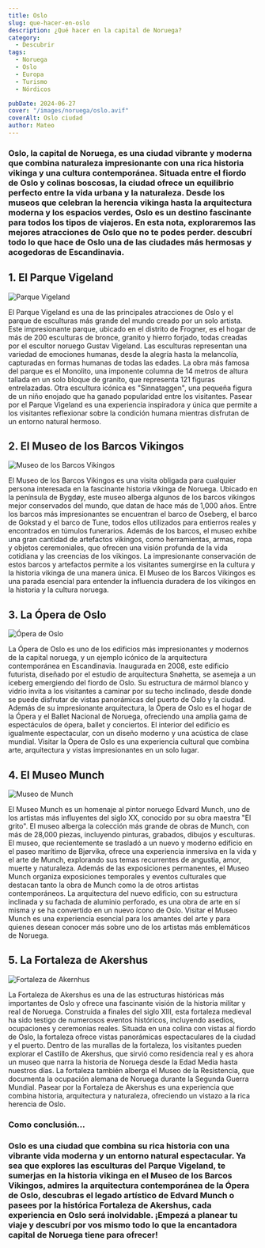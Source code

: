 ```yaml
---
title: Oslo
slug: que-hacer-en-oslo
description: ¿Qué hacer en la capital de Noruega?
category:
  - Descubrir
tags:
  - Noruega
  - Oslo
  - Europa
  - Turismo
  - Nórdicos

pubDate: 2024-06-27
cover: "/images/noruega/oslo.avif"
coverAlt: Oslo ciudad
author: Mateo
---
```


### **Oslo**, la capital de Noruega, es una ciudad vibrante y moderna que combina naturaleza impresionante con una rica historia vikinga y una cultura contemporánea. Situada entre el **fiordo de Oslo** y colinas boscosas, la ciudad ofrece un equilibrio perfecto entre la **vida urbana** y **la naturaleza**. Desde los museos que celebran la **herencia vikinga** hasta la arquitectura moderna y los espacios verdes, Oslo es un destino fascinante para todos los tipos de viajeros. En esta nota, exploraremos las mejores atracciones de Oslo que no te podes perder. descubrí todo lo que hace de Oslo una de las ciudades más hermosas y acogedoras de Escandinavia.

## 1. El Parque Vigeland 
<img src="/public/images/noruega/vigeland.jpeg" alt="Parque Vigeland">

El Parque Vigeland es una de las principales atracciones de Oslo y el parque de esculturas más grande del mundo creado por un solo artista. Este impresionante parque, ubicado en el distrito de Frogner, es el hogar de más de 200 esculturas de bronce, granito y hierro forjado, todas creadas por el escultor noruego Gustav Vigeland. Las esculturas representan una variedad de emociones humanas, desde la alegría hasta la melancolía, capturadas en formas humanas de todas las edades. La obra más famosa del parque es el Monolito, una imponente columna de 14 metros de altura tallada en un solo bloque de granito, que representa 121 figuras entrelazadas. Otra escultura icónica es "Sinnataggen", una pequeña figura de un niño enojado que ha ganado popularidad entre los visitantes. Pasear por el Parque Vigeland es una experiencia inspiradora y única que permite a los visitantes reflexionar sobre la condición humana mientras disfrutan de un entorno natural hermoso.

## 2. El Museo de los Barcos Vikingos 
<img src="/public/images/noruega/museo-barcos.webp" alt="Museo de los Barcos Vikingos">

El Museo de los Barcos Vikingos es una visita obligada para cualquier persona interesada en la fascinante historia vikinga de Noruega. Ubicado en la península de Bygdøy, este museo alberga algunos de los barcos vikingos mejor conservados del mundo, que datan de hace más de 1,000 años. Entre los barcos más impresionantes se encuentran el barco de Oseberg, el barco de Gokstad y el barco de Tune, todos ellos utilizados para entierros reales y encontrados en túmulos funerarios. Además de los barcos, el museo exhibe una gran cantidad de artefactos vikingos, como herramientas, armas, ropa y objetos ceremoniales, que ofrecen una visión profunda de la vida cotidiana y las creencias de los vikingos. La impresionante conservación de estos barcos y artefactos permite a los visitantes sumergirse en la cultura y la historia vikinga de una manera única. El Museo de los Barcos Vikingos es una parada esencial para entender la influencia duradera de los vikingos en la historia y la cultura noruega.

## 3. La Ópera de Oslo 
<img src="/public/images/noruega/museo-munch.avif" alt="Ópera de Oslo">

La Ópera de Oslo es uno de los edificios más impresionantes y modernos de la capital noruega, y un ejemplo icónico de la arquitectura contemporánea en Escandinavia. Inaugurada en 2008, este edificio futurista, diseñado por el estudio de arquitectura Snøhetta, se asemeja a un iceberg emergiendo del fiordo de Oslo. Su estructura de mármol blanco y vidrio invita a los visitantes a caminar por su techo inclinado, desde donde se puede disfrutar de vistas panorámicas del puerto de Oslo y la ciudad. Además de su impresionante arquitectura, la Ópera de Oslo es el hogar de la Ópera y el Ballet Nacional de Noruega, ofreciendo una amplia gama de espectáculos de ópera, ballet y conciertos. El interior del edificio es igualmente espectacular, con un diseño moderno y una acústica de clase mundial. Visitar la Ópera de Oslo es una experiencia cultural que combina arte, arquitectura y vistas impresionantes en un solo lugar.

## 4. El Museo Munch 
<img src="/public/images/noruega/museo-munchi.jpg" alt="Museo de Munch">

El Museo Munch es un homenaje al pintor noruego Edvard Munch, uno de los artistas más influyentes del siglo XX, conocido por su obra maestra "El grito". El museo alberga la colección más grande de obras de Munch, con más de 28,000 piezas, incluyendo pinturas, grabados, dibujos y esculturas. El museo, que recientemente se trasladó a un nuevo y moderno edificio en el paseo marítimo de Bjørvika, ofrece una experiencia inmersiva en la vida y el arte de Munch, explorando sus temas recurrentes de angustia, amor, muerte y naturaleza. Además de las exposiciones permanentes, el Museo Munch organiza exposiciones temporales y eventos culturales que destacan tanto la obra de Munch como la de otros artistas contemporáneos. La arquitectura del nuevo edificio, con su estructura inclinada y su fachada de aluminio perforado, es una obra de arte en sí misma y se ha convertido en un nuevo ícono de Oslo. Visitar el Museo Munch es una experiencia esencial para los amantes del arte y para quienes desean conocer más sobre uno de los artistas más emblemáticos de Noruega.

## 5. La Fortaleza de Akershus 
<img src="/public/images/noruega/fortaleza-oslo.jpg" alt="Fortaleza de Akernhus">

La Fortaleza de Akershus es una de las estructuras históricas más importantes de Oslo y ofrece una fascinante visión de la historia militar y real de Noruega. Construida a finales del siglo XIII, esta fortaleza medieval ha sido testigo de numerosos eventos históricos, incluyendo asedios, ocupaciones y ceremonias reales. Situada en una colina con vistas al fiordo de Oslo, la fortaleza ofrece vistas panorámicas espectaculares de la ciudad y el puerto. Dentro de las murallas de la fortaleza, los visitantes pueden explorar el Castillo de Akershus, que sirvió como residencia real y es ahora un museo que narra la historia de Noruega desde la Edad Media hasta nuestros días. La fortaleza también alberga el Museo de la Resistencia, que documenta la ocupación alemana de Noruega durante la Segunda Guerra Mundial. Pasear por la Fortaleza de Akershus es una experiencia que combina historia, arquitectura y naturaleza, ofreciendo un vistazo a la rica herencia de Oslo.

### Como conclusión...

### Oslo es una ciudad que combina su rica historia con una vibrante vida moderna y un entorno natural espectacular. Ya sea que explores las esculturas del Parque Vigeland, te sumerjas en la historia vikinga en el Museo de los Barcos Vikingos, admires la arquitectura contemporánea de la Ópera de Oslo, descubras el legado artístico de Edvard Munch o pasees por la histórica Fortaleza de Akershus, cada experiencia en Oslo será inolvidable. ¡Empezá a planear tu viaje y descubrí por vos mismo todo lo que la encantadora capital de Noruega tiene para ofrecer!